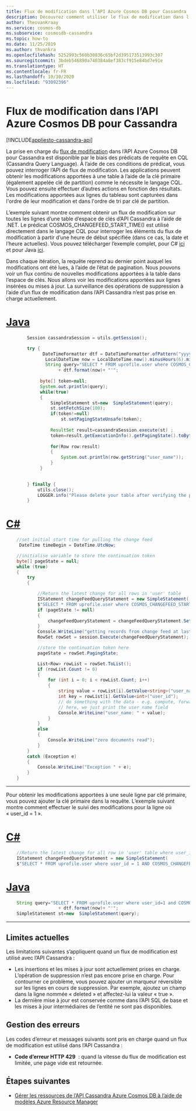 ```yaml
---
title: Flux de modification dans l’API Azure Cosmos DB pour Cassandra
description: Découvrez comment utiliser le flux de modification dans l’API Azure Cosmos DB pour Cassandra afin d’obtenir les modifications apportées à vos données.
author: TheovanKraay
ms.service: cosmos-db
ms.subservice: cosmosdb-cassandra
ms.topic: how-to
ms.date: 11/25/2019
ms.author: thvankra
ms.openlocfilehash: 5252993c560b30836c65bf2d395173513993c307
ms.sourcegitcommit: 3bdeb546890a740384a8ef383cf915e84bd7e91e
ms.translationtype: HT
ms.contentlocale: fr-FR
ms.lasthandoff: 10/30/2020
ms.locfileid: "93092396"
---
```

# <a name="change-feed-in-the-azure-cosmos-db-api-for-cassandra"></a>Flux de modification dans l’API Azure Cosmos DB pour Cassandra
[!INCLUDE[appliesto-cassandra-api](includes/appliesto-cassandra-api.md)]

La prise en charge du [flux de modification](change-feed.md) dans l’API Azure Cosmos DB pour Cassandra est disponible par le biais des prédicats de requête en CQL (Cassandra Query Language). À l’aide de ces conditions de prédicat, vous pouvez interroger l’API de flux de modification. Les applications peuvent obtenir les modifications apportées à une table à l’aide de la clé primaire (également appelée clé de partition) comme le nécessite le langage CQL. Vous pouvez ensuite effectuer d’autres actions en fonction des résultats. Les modifications apportées aux lignes du tableau sont capturées dans l'ordre de leur modification et dans l'ordre de tri par clé de partition.

L’exemple suivant montre comment obtenir un flux de modification sur toutes les lignes d’une table d’espace de clés d’API Cassandra à l’aide de .NET. Le prédicat COSMOS_CHANGEFEED_START_TIME() est utilisé directement dans le langage CQL pour interroger les éléments du flux de modification à partir d’une heure de début spécifiée (dans ce cas, la date et l’heure actuelles). Vous pouvez télécharger l’exemple complet, pour C# [ici](/samples/azure-samples/azure-cosmos-db-cassandra-change-feed/cassandra-change-feed/) et pour Java [ici](https://github.com/Azure-Samples/cosmos-changefeed-cassandra-java).

Dans chaque itération, la requête reprend au dernier point auquel les modifications ont été lues, à l’aide de l’état de pagination. Nous pouvons voir un flux continu de nouvelles modifications apportées à la table dans l’espace de clés. Nous allons voir les modifications apportées aux lignes insérées ou mises à jour. La surveillance des opérations de suppression à l’aide d’un flux de modification dans l’API Cassandra n’est pas prise en charge actuellement.

# <a name="java"></a>[Java](#tab/java)

```java
        Session cassandraSession = utils.getSession();

        try {
              DateTimeFormatter dtf = DateTimeFormatter.ofPattern("yyyy-MM-dd HH:mm:ss");  
               LocalDateTime now = LocalDateTime.now().minusHours(6).minusMinutes(30);  
               String query="SELECT * FROM uprofile.user where COSMOS_CHANGEFEED_START_TIME()='" 
                    + dtf.format(now)+ "'";
               
             byte[] token=null; 
             System.out.println(query); 
             while(true)
             {
                 SimpleStatement st=new  SimpleStatement(query);
                 st.setFetchSize(100);
                 if(token!=null)
                     st.setPagingStateUnsafe(token);
                 
                 ResultSet result=cassandraSession.execute(st) ;
                 token=result.getExecutionInfo().getPagingState().toBytes();
                 
                 for(Row row:result)
                 {
                     System.out.println(row.getString("user_name"));
                 }
             }
                    

        } finally {
            utils.close();
            LOGGER.info("Please delete your table after verifying the presence of the data in portal or from CQL");
        }

```

# <a name="c"></a>[C#](#tab/csharp)

```C#
    //set initial start time for pulling the change feed
     DateTime timeBegin = DateTime.UtcNow;

    //initialise variable to store the continuation token
    byte[] pageState = null;
    while (true)
    {
        try
        {

            //Return the latest change for all rows in 'user' table    
            IStatement changeFeedQueryStatement = new SimpleStatement(
            $"SELECT * FROM uprofile.user where COSMOS_CHANGEFEED_START_TIME() = '{timeBegin.ToString("yyyy-MM-ddTHH:mm:ss.fffZ", CultureInfo.InvariantCulture)}'");
            if (pageState != null)
            {
                changeFeedQueryStatement = changeFeedQueryStatement.SetPagingState(pageState);
            }
            Console.WriteLine("getting records from change feed at last page state....");
            RowSet rowSet = session.Execute(changeFeedQueryStatement);

            //store the continuation token here
            pageState = rowSet.PagingState;

            List<Row> rowList = rowSet.ToList();
            if (rowList.Count != 0)
            {
                for (int i = 0; i < rowList.Count; i++)
                {
                    string value = rowList[i].GetValue<string>("user_name");
                    int key = rowList[i].GetValue<int>("user_id");
                    // do something with the data - e.g. compute, forward to another event, function, etc.
                    // here, we just print the user name field
                    Console.WriteLine("user_name: " + value);
                }
            }
            else
            {
                Console.WriteLine("zero documents read");
            }
        }
        catch (Exception e)
        {
            Console.WriteLine("Exception " + e);
        }
    }

```
---

Pour obtenir les modifications apportées à une seule ligne par clé primaire, vous pouvez ajouter la clé primaire dans la requête. L’exemple suivant montre comment effectuer le suivi des modifications pour la ligne où « user_id = 1 ».

# <a name="c"></a>[C#](#tab/csharp)

```C#
    //Return the latest change for all row in 'user' table where user_id = 1
    IStatement changeFeedQueryStatement = new SimpleStatement(
    $"SELECT * FROM uprofile.user where user_id = 1 AND COSMOS_CHANGEFEED_START_TIME() = '{timeBegin.ToString("yyyy-MM-ddTHH:mm:ss.fffZ", CultureInfo.InvariantCulture)}'");

```

# <a name="java"></a>[Java](#tab/java)

```java
    String query="SELECT * FROM uprofile.user where user_id=1 and COSMOS_CHANGEFEED_START_TIME()='" 
                    + dtf.format(now)+ "'";
    SimpleStatement st=new  SimpleStatement(query);
```
---
## <a name="current-limitations"></a>Limites actuelles

Les limitations suivantes s’appliquent quand un flux de modification est utilisé avec l’API Cassandra :

* Les insertions et les mises à jour sont actuellement prises en charge. L’opération de suppression n’est pas encore prise en charge. Pour contourner ce problème, vous pouvez ajouter un marqueur réversible sur les lignes en cours de suppression. Par exemple, ajoutez un champ dans la ligne nommée « deleted » et affectez-lui la valeur « true ».
* La dernière mise à jour est conservée comme dans l’API SQL de base et les mises à jour intermédiaires de l’entité ne sont pas disponibles.


## <a name="error-handling"></a>Gestion des erreurs

Les codes d’erreur et messages suivants sont pris en charge quand un flux de modification est utilisé dans l’API Cassandra :

* **Code d’erreur HTTP 429**  : quand la vitesse du flux de modification est limitée, une page vide est retournée.

## <a name="next-steps"></a>Étapes suivantes

* [Gérer les ressources de l’API Cassandra Azure Cosmos DB à l’aide de modèles Azure Resource Manager](./templates-samples-cassandra.md)